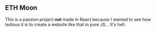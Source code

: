 ## ETH Moon

This is a passion project **not** made in React because I wanted to see how tedious it is to create a website like that in pure JS... It's hell.
